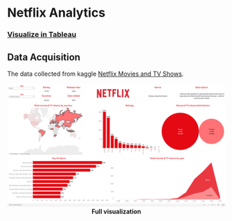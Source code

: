 # Netflix Analytics 


### [Visualize in Tableau](https://public.tableau.com/views/NetflixAnalytics_16806303836160/NetflixDashboard?:language=en-US&:sid=&:display_count=n&:origin=viz_share_link)

## Data Acquisition
The data collected from kaggle [Netflix Movies and TV Shows](https://www.kaggle.com/datasets/shivamb/netflix-shows). 



<p align="center">
<img src="viz.png">
<b>Full visualization<b>
</p>




